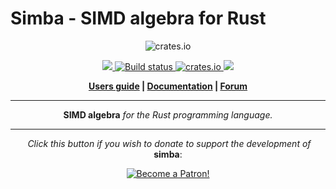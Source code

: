 # Simba - SIMD algebra for Rust

<p align="center">
  <img src="https://simba.org/img/logo_simba.svg" alt="crates.io">
</p>
<p align="center">
    <a href="https://discord.gg/vt9DJSW">
        <img src="https://img.shields.io/discord/507548572338880513.svg?logo=discord&colorB=7289DA">
    </a>
    <a href="https://travis-ci.org/sebcrozet/simba">
        <img src="https://travis-ci.org/rustsim/simba.svg?branch=master" alt="Build status">
    </a>
    <a href="https://crates.io/crates/simba">
         <img src="https://meritbadge.herokuapp.com/simba?style=flat-square" alt="crates.io">
    </a>
    <a href="https://opensource.org/licenses/BSD-3-Clause">
        <img src="https://img.shields.io/badge/license-BSD%203--Clause-blue.svg?style=flat">
    </a>
</p>
<p align = "center">
    <strong>
        <a href="https://simba.org">Users guide</a> | <a href="https://simba.org/rustdoc/simba/index.html">Documentation</a> | <a href="https://discourse.nphysics.org/c/simba">Forum</a>
    </strong>
</p>

-----

<p align = "center">
<b>SIMD algebra</b>
<i>for the Rust programming language.</i>
</p>

-----

<p align = "center">
  <i>Click this button if you wish to donate to support the development of</i> <b>simba</b>:
</p>

<p align = "center">
    <a href="https://www.patreon.com/bePatron?u=7111380" ><img src="https://c5.patreon.com/external/logo/become_a_patron_button.png" alt="Become a Patron!" /></a>
</p>
